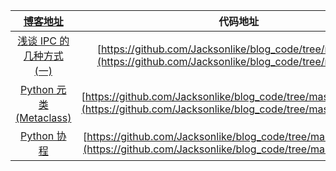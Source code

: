 |[博客地址](https://jacksonlike.cn)|代码地址
|:--:|:--:|
|[浅谈 IPC 的几种方式 (一)](https://jacksonlike.cn/Unix/PIPE/)|[https://github.com/Jacksonlike/blog_code/tree/master/IPC](https://github.com/Jacksonlike/blog_code/tree/master/IPC)
|[Python 元类(Metaclass)](https://jacksonlike.cn/Python/metaclass/)|[https://github.com/Jacksonlike/blog_code/tree/master/metaclass](https://github.com/Jacksonlike/blog_code/tree/master/metaclass)
|[Python 协程](https://jacksonlike.cn/Python/coroutine/)|[https://github.com/Jacksonlike/blog_code/tree/master/coroutine](https://github.com/Jacksonlike/blog_code/tree/master/coroutine)